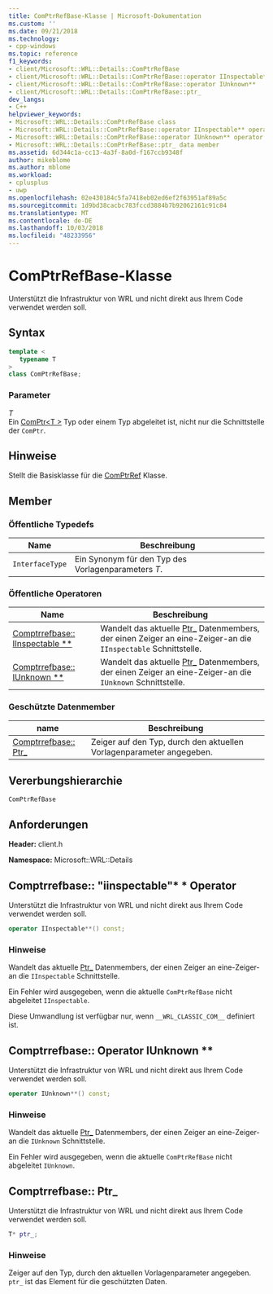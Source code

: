 ```yaml
---
title: ComPtrRefBase-Klasse | Microsoft-Dokumentation
ms.custom: ''
ms.date: 09/21/2018
ms.technology:
- cpp-windows
ms.topic: reference
f1_keywords:
- client/Microsoft::WRL::Details::ComPtrRefBase
- client/Microsoft::WRL::Details::ComPtrRefBase::operator IInspectable**
- client/Microsoft::WRL::Details::ComPtrRefBase::operator IUnknown**
- client/Microsoft::WRL::Details::ComPtrRefBase::ptr_
dev_langs:
- C++
helpviewer_keywords:
- Microsoft::WRL::Details::ComPtrRefBase class
- Microsoft::WRL::Details::ComPtrRefBase::operator IInspectable** operator
- Microsoft::WRL::Details::ComPtrRefBase::operator IUnknown** operator
- Microsoft::WRL::Details::ComPtrRefBase::ptr_ data member
ms.assetid: 6d344c1a-cc13-4a3f-8a0d-f167ccb9348f
author: mikeblome
ms.author: mblome
ms.workload:
- cplusplus
- uwp
ms.openlocfilehash: 02e430184c5fa7418eb02ed6ef2f63951af89a5c
ms.sourcegitcommit: 1d9bd38cacbc783fccd3884b7b92062161c91c84
ms.translationtype: MT
ms.contentlocale: de-DE
ms.lasthandoff: 10/03/2018
ms.locfileid: "48233956"
---
```

# <a name="comptrrefbase-class"></a>ComPtrRefBase-Klasse

Unterstützt die Infrastruktur von WRL und nicht direkt aus Ihrem Code verwendet werden soll.

## <a name="syntax"></a>Syntax

```cpp
template <
   typename T
>
class ComPtrRefBase;
```

### <a name="parameters"></a>Parameter

*T*<br/>
Ein [ComPtr\<T >](../windows/comptr-class.md) Typ oder einem Typ abgeleitet ist, nicht nur die Schnittstelle der `ComPtr`.

## <a name="remarks"></a>Hinweise

Stellt die Basisklasse für die [ComPtrRef](../windows/comptrref-class.md) Klasse.

## <a name="members"></a>Member

### <a name="public-typedefs"></a>Öffentliche Typedefs

Name            | Beschreibung
--------------- | -------------------------------------------------
`InterfaceType` | Ein Synonym für den Typ des Vorlagenparameters *T*.

### <a name="public-operators"></a>Öffentliche Operatoren

Name                                                                       | Beschreibung
-------------------------------------------------------------------------- | -----------------------------------------------------------------------------------------------------
[Comptrrefbase:: IInspectable **](#operator-iinspectable-star-star) | Wandelt das aktuelle [Ptr_](#ptr) Datenmembers, der einen Zeiger an eine-Zeiger-an die `IInspectable` Schnittstelle.
[Comptrrefbase:: IUnknown **](#operator-iunknown-star-star)         | Wandelt das aktuelle [Ptr_](#ptr) Datenmembers, der einen Zeiger an eine-Zeiger-an die `IUnknown` Schnittstelle.

### <a name="protected-data-members"></a>Geschützte Datenmember

name                        | Beschreibung
--------------------------- | ----------------------------------------------------------------
[Comptrrefbase:: Ptr_](#ptr) | Zeiger auf den Typ, durch den aktuellen Vorlagenparameter angegeben.

## <a name="inheritance-hierarchy"></a>Vererbungshierarchie

`ComPtrRefBase`

## <a name="requirements"></a>Anforderungen

**Header:** client.h

**Namespace:** Microsoft::WRL::Details

## <a name="operator-iinspectable-star-star"></a>Comptrrefbase:: "iinspectable"\* \* Operator

Unterstützt die Infrastruktur von WRL und nicht direkt aus Ihrem Code verwendet werden soll.

```cpp
operator IInspectable**() const;
```

### <a name="remarks"></a>Hinweise

Wandelt das aktuelle [Ptr_](#ptr) Datenmembers, der einen Zeiger an eine-Zeiger-an die `IInspectable` Schnittstelle.

Ein Fehler wird ausgegeben, wenn die aktuelle `ComPtrRefBase` nicht abgeleitet `IInspectable`.

Diese Umwandlung ist verfügbar nur, wenn `__WRL_CLASSIC_COM__` definiert ist.

## <a name="operator-iunknown-star-star"></a>Comptrrefbase:: Operator IUnknown **

Unterstützt die Infrastruktur von WRL und nicht direkt aus Ihrem Code verwendet werden soll.

```cpp
operator IUnknown**() const;
```

### <a name="remarks"></a>Hinweise

Wandelt das aktuelle [Ptr_](#ptr) Datenmembers, der einen Zeiger an eine-Zeiger-an die `IUnknown` Schnittstelle.

Ein Fehler wird ausgegeben, wenn die aktuelle `ComPtrRefBase` nicht abgeleitet `IUnknown`.

## <a name="ptr"></a>Comptrrefbase:: Ptr_

Unterstützt die Infrastruktur von WRL und nicht direkt aus Ihrem Code verwendet werden soll.

```cpp
T* ptr_;
```

### <a name="remarks"></a>Hinweise

Zeiger auf den Typ, durch den aktuellen Vorlagenparameter angegeben. `ptr_` ist das Element für die geschützten Daten.
